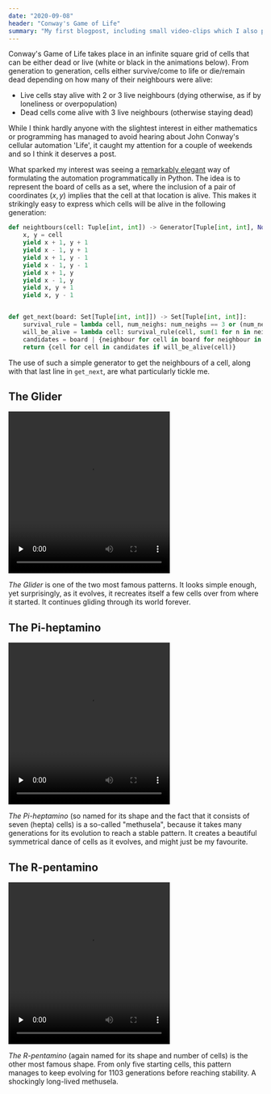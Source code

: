 ```yaml
---
date: "2020-09-08"
header: "Conway's Game of Life"
summary: "My first blogpost, including small video-clips which I also posted on instagram."
---
```



Conway's Game of Life takes place in an infinite square grid of cells that can be either dead or live (white or black in the animations below). From generation to generation, cells either survive/come to life or die/remain dead depending on how many of their neighbours were alive:

- Live cells stay alive with 2 or 3 live neighbours (dying otherwise, as if by loneliness or overpopulation) 
- Dead cells come alive with 3 live neighbours (otherwise staying dead)

While I think hardly anyone with the slightest interest in either mathematics or programming has managed to avoid hearing about John Conway's cellular automation 'Life', it caught my attention for a couple of weekends and so I think it deserves a post.

What sparked my interest was seeing a [remarkably elegant](https://youtu.be/o9pEzgHorH0?t=1038) way of formulating the automation programmatically in Python. The idea is to represent the board of cells as a set, where the inclusion of a pair of coordinates $(x, y)$ implies that the cell at that location is alive. This makes it strikingly easy to express which cells will be alive in the following generation:


```python
def neightbours(cell: Tuple[int, int]) -> Generator[Tuple[int, int], None, None]:
    x, y = cell
    yield x + 1, y + 1
    yield x - 1, y + 1
    yield x + 1, y - 1
    yield x - 1, y - 1
    yield x + 1, y
    yield x - 1, y
    yield x, y + 1
    yield x, y - 1


def get_next(board: Set[Tuple[int, int]]) -> Set[Tuple[int, int]]:
    survival_rule = lambda cell, num_neighs: num_neighs == 3 or (num_neighs == 2 and cell in board)
    will_be_alive = lambda cell: survival_rule(cell, sum(1 for n in neighbours(cell) if n in board))
    candidates = board | {neighbour for cell in board for neighbour in neighbours(cell)}
    return {cell for cell in candidates if will_be_alive(cell)}
```

The use of such a simple generator to get the neighbours of a cell, along with that last line in `get_next`, are what particularly tickle me.


## The Glider

<video width="320" height="320" preload="none" controls>
    <source
        src="/posts/2020-09-08/glider.mp4"
        type="video/mp4"
    >
</video>

*The Glider* is one of the two most famous patterns. It looks simple enough, yet surprisingly, as it evolves, it recreates itself a few cells over from where it started. It continues gliding through its world forever.


## The Pi-heptamino

<video width="320" height="320" preload="none" controls>
    <source
        src="/posts/2020-09-08/pi.mp4"
        type="video/mp4"
    >
</video>

*The Pi-heptamino* (so named for its shape and the fact that it consists of seven (hepta) cells) is a so-called "methusela", because it takes many generations for its evolution to reach a stable pattern. It creates a beautiful symmetrical dance of cells as it evolves, and might just be my favourite.


## The R-pentamino

<video width="320" height="320" preload="none" controls>
    <source
        src="/posts/2020-09-08/r_pent.mp4"
        type="video/mp4"
    >
</video>

*The R-pentamino* (again named for its shape and number of cells) is the other most famous shape. From only five starting cells, this pattern manages to keep evolving for 1103 generations before reaching stability. A shockingly long-lived methusela.
